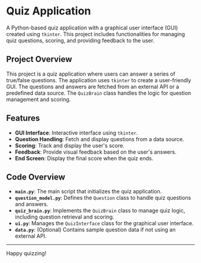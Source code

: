 # Quiz Application

A Python-based quiz application with a graphical user interface (GUI) created using `tkinter`. This project includes functionalities for managing quiz questions, scoring, and providing feedback to the user.



## Project Overview

This project is a quiz application where users can answer a series of true/false questions. The application uses `tkinter` to create a user-friendly GUI. The questions and answers are fetched from an external API or a predefined data source. The `QuizBrain` class handles the logic for question management and scoring.

## Features

- **GUI Interface**: Interactive interface using `tkinter`.
- **Question Handling**: Fetch and display questions from a data source.
- **Scoring**: Track and display the user's score.
- **Feedback**: Provide visual feedback based on the user's answers.
- **End Screen**: Display the final score when the quiz ends.

## Code Overview

- **`main.py`**: The main script that initializes the quiz application.
- **`question_model.py`**: Defines the `Question` class to handle quiz questions and answers.
- **`quiz_brain.py`**: Implements the `QuizBrain` class to manage quiz logic, including question retrieval and scoring.
- **`ui.py`**: Manages the `QuizInterface` class for the graphical user interface.
- **`data.py`**: (Optional) Contains sample question data if not using an external API.

---

Happy quizzing!
